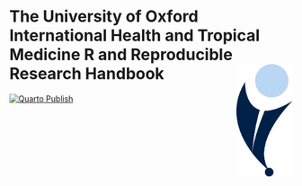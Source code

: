 
# The University of Oxford International Health and Tropical Medicine R and Reproducible Research Handbook <img src="images/ihealth_base_pos.png" align="right" height="200px" />

<!-- badges: start -->
[![Quarto Publish](https://github.com/OxfordIHTM/ihtm-handbook/actions/workflows/publish.yml/badge.svg)](https://github.com/OxfordIHTM/ihtm-handbook/actions/workflows/publish.yml)
<!-- badges: end -->


